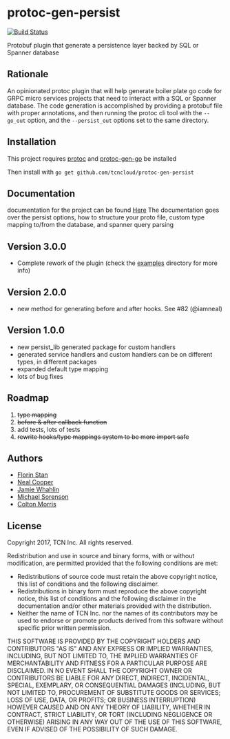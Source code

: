 # protoc-gen-persist

[![Build Status](https://www.travis-ci.org/tcncloud/protoc-gen-persist.svg?branch=master)](https://www.travis-ci.org/tcncloud/protoc-gen-persist)

Protobuf plugin that generate a persistence layer backed by SQL or Spanner database


## Rationale
An opinionated protoc plugin that will help generate boiler plate go code for GRPC micro services projects that need to interact with a SQL or Spanner database.
The code generation is accomplished by providing a protobuf file with proper annotations, and then running the protoc cli tool with the `--go_out` option, and the `--persist_out` options set to the same directory.

## Installation
This project requires [protoc](https://github.com/google/protobuf) and [protoc-gen-go](https://developers.google.com/protocol-buffers/docs/gotutorial) be installed

Then install with ```go get github.com/tcncloud/protoc-gen-persist```
## Documentation
documentation for the project can be found [Here](docs/index.md)
The documentation goes over the persist options, how to structure your proto file,
custom type mapping to/from the database, and spanner query parsing

## Version 3.0.0
- Complete rework of the plugin (check the [examples](https://github.com/tcncloud/protoc-gen-persist/tree/master/examples) directory for more info)

## Version 2.0.0
- new method for generating before and after hooks. See #82 (@iamneal)

## Version 1.0.0
- new persist_lib generated package for custom handlers
- generated service handlers and custom handlers can be on different types,
in different packages
- expanded default type mapping
- lots of bug fixes

## Roadmap
 1. ~~type mapping~~
 1. ~~before & after callback function~~
 1. add tests, lots of tests
 1. ~~rewrite hooks/type mappings system to be more import safe~~


## Authors
 * [Florin Stan](https://github.com/namtzigla)
 * [Neal Cooper](https://github.com/iamneal)
 * [Jamie Whahlin](https://github.com/jwahlin)
 * [Michael Sorenson](https://github.com/michael-the-grey)
 * [Colton Morris](https://github.com/coltonmorris)


## License
Copyright 2017, TCN Inc.
All rights reserved.

Redistribution and use in source and binary forms, with or without
modification, are permitted provided that the following conditions are
met:

 * Redistributions of source code must retain the above copyright
notice, this list of conditions and the following disclaimer.
 * Redistributions in binary form must reproduce the above
copyright notice, this list of conditions and the following disclaimer
in the documentation and/or other materials provided with the
distribution.
 * Neither the name of TCN Inc. nor the names of its
contributors may be used to endorse or promote products derived from
this software without specific prior written permission.

THIS SOFTWARE IS PROVIDED BY THE COPYRIGHT HOLDERS AND CONTRIBUTORS
"AS IS" AND ANY EXPRESS OR IMPLIED WARRANTIES, INCLUDING, BUT NOT
LIMITED TO, THE IMPLIED WARRANTIES OF MERCHANTABILITY AND FITNESS FOR
A PARTICULAR PURPOSE ARE DISCLAIMED. IN NO EVENT SHALL THE COPYRIGHT
OWNER OR CONTRIBUTORS BE LIABLE FOR ANY DIRECT, INDIRECT, INCIDENTAL,
SPECIAL, EXEMPLARY, OR CONSEQUENTIAL DAMAGES (INCLUDING, BUT NOT
LIMITED TO, PROCUREMENT OF SUBSTITUTE GOODS OR SERVICES; LOSS OF USE,
DATA, OR PROFITS; OR BUSINESS INTERRUPTION) HOWEVER CAUSED AND ON ANY
THEORY OF LIABILITY, WHETHER IN CONTRACT, STRICT LIABILITY, OR TORT
(INCLUDING NEGLIGENCE OR OTHERWISE) ARISING IN ANY WAY OUT OF THE USE
OF THIS SOFTWARE, EVEN IF ADVISED OF THE POSSIBILITY OF SUCH DAMAGE.
